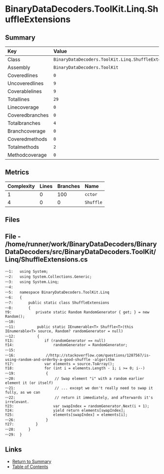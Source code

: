 ﻿# BinaryDataDecoders.ToolKit.Linq.ShuffleExtensions

## Summary

| Key             | Value                                               |
| :-------------- | :-------------------------------------------------- |
| Class           | `BinaryDataDecoders.ToolKit.Linq.ShuffleExtensions` |
| Assembly        | `BinaryDataDecoders.ToolKit`                        |
| Coveredlines    | `0`                                                 |
| Uncoveredlines  | `9`                                                 |
| Coverablelines  | `9`                                                 |
| Totallines      | `29`                                                |
| Linecoverage    | `0`                                                 |
| Coveredbranches | `0`                                                 |
| Totalbranches   | `4`                                                 |
| Branchcoverage  | `0`                                                 |
| Coveredmethods  | `0`                                                 |
| Totalmethods    | `2`                                                 |
| Methodcoverage  | `0`                                                 |

## Metrics

| Complexity | Lines | Branches | Name      |
| :--------- | :---- | :------- | :-------- |
| 1          | 0     | 100      | `cctor`   |
| 4          | 0     | 0        | `Shuffle` |

## Files

## File - /home/runner/work/BinaryDataDecoders/BinaryDataDecoders/src/BinaryDataDecoders.ToolKit/Linq/ShuffleExtensions.cs

```CSharp
〰1:   using System;
〰2:   using System.Collections.Generic;
〰3:   using System.Linq;
〰4:   
〰5:   namespace BinaryDataDecoders.ToolKit.Linq
〰6:   {
〰7:       public static class ShuffleExtensions
〰8:       {
‼9:           private static Random RandomGenerator { get; } = new Random();
〰10:  
〰11:          public static IEnumerable<T> Shuffle<T>(this IEnumerable<T> source, Random? randomGenerator = null)
〰12:          {
‼13:              if (randomGenerator == null)
‼14:                  randomGenerator = RandomGenerator;
〰15:  
〰16:              //http://stackoverflow.com/questions/1287567/is-using-random-and-orderby-a-good-shuffle -algorithm
‼17:              var elements = source.ToArray();
‼18:              for (int i = elements.Length - 1; i >= 0; i--)
〰19:              {
〰20:                  // Swap element "i" with a random earlier element it (or itself)
〰21:                  // ... except we don't really need to swap it fully, as we can
〰22:                  // return it immediately, and afterwards it's irrelevant.
‼23:                  var swapIndex = randomGenerator.Next(i + 1);
‼24:                  yield return elements[swapIndex];
‼25:                  elements[swapIndex] = elements[i];
〰26:              }
‼27:          }
〰28:      }
〰29:  }
```

## Links

* [Return to Summary](Summary.md)
* [Table of Contents](../TOC.md)

